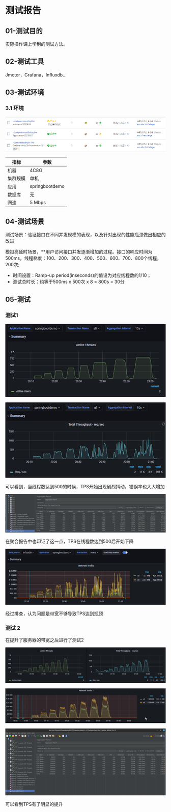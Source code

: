 

# 测试报告

## 01-测试目的

实际操作课上学到的测试方法。

## 02-测试工具

Jmeter，Grafana，Influxdb...

## 03-测试环境

### 3.1 环境

![使用的实例](测试报告/2023-06-20-21_25_31-aliyun-ecs.png)


| 指标              | 参数 |
| ----------------- | ---- |
| 机器              | 4C8G |
| 集群规模          | 单机 |
| 应用              | springbootdemo  |
| 数据库            | 无 |
| 网速              | 5 Mbps |




## 04-测试场景

测试场景：验证接口在不同并发规模的表现，以及针对出现的性能瓶颈做出相应的改进

模拟高延时场景，**用户访问接口并发逐渐增加的过程。接口的响应时间为500ms，线程梯度：100、200、300、400、500、600、700、800个线程，200次; 

- 时间设置：Ramp-up period(inseconds)的值设为对应线程数的1/10；
- 测试总时长：约等于500ms x 500次 x 8 = 800s = 30分





## 05-测试

### 测试1

![线程数](测试报告/2023-06-20-21_03_36-Grafana-Threads-1.png)

![TPS](测试报告/2023-06-20-21_04_09-Grafana-Throughput-1.png)

可以看到，当线程数达到500的时候，TPS开始出现剧烈抖动，错误率也大大增加

![聚合报告](测试报告/2023-06-20-21_07_12-Aggregate-Report-1.png)

在聚合报告中也印证了这一点，TPS在线程数达到500后开始下降

![Network](测试报告/2023-06-20-21_05_40-Grafana-Network-1.png)

经过排查，认为问题是带宽不够导致TPS达到瓶颈


### 测试 2

在提升了服务器的带宽之后进行了测试2


![TPS](测试报告/2023-06-20-01_53_11-Grafana-active-threads-2.png)

![Network](测试报告/2023-06-20-01_53_53-Grafana-Network-2.png)

![聚合报告](测试报告/2023-06-20-01_55_18-Aggregate-Report-2.png)

可以看到TPS有了明显的提升




